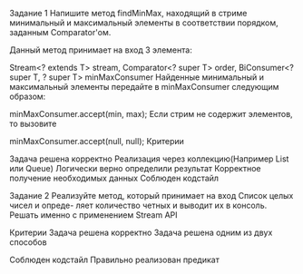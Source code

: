 Задание 1
Напишите метод findMinMax, 
находящий в стриме минимальный 
и максимальный элементы в 
соответствии порядком, заданным 
Comparator'ом.

Данный метод принимает на вход 
3 элемента:

Stream<? extends T> stream,
Comparator<? super T> order,
BiConsumer<? super T, ? super T>
minMaxConsumer
Найденные минимальный и максимальный
элементы передайте в minMaxConsumer 
следующим образом:

minMaxConsumer.accept(min, max);
Если стрим не содержит элементов, 
то вызовите

minMaxConsumer.accept(null, null);
Критерии

Задача решена корректно
Реализация через коллекцию(Например 
List или Queue)
Логически верно определили результат
Корректное получение необходимых 
данных
Соблюден кодстайл


Задание 2
Реализуйте метод, который принимает
на вход Список целых чисел и опреде-
ляет количество четных и выводит их 
в консоль. Решать именно с применением 
Stream API

Критерии
Задача решена корректно
Задача решена одним из двух способов

Соблюден кодстайл
Правильно реализован предикат